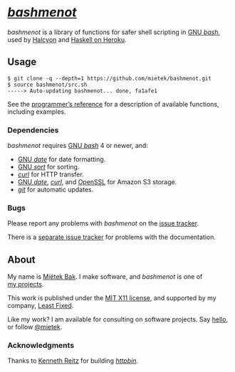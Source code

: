 [_bashmenot_](http://bashmenot.mietek.io/)
==========================================

_bashmenot_ is a library of functions for safer shell scripting in [GNU _bash_](http://gnu.org/software/bash/), used by [Halcyon](http://halcyon.sh/) and [Haskell on Heroku](http://haskellonheroku.com/).


Usage
-----

```
$ git clone -q --depth=1 https://github.com/mietek/bashmenot.git
$ source bashmenot/src.sh
-----> Auto-updating bashmenot... done, fa1afe1
```

See the [programmer’s reference](http://bashmenot.mietek.io/reference/) for a description of available functions, including examples.


### Dependencies

_bashmenot_ requires [GNU _bash_](http://gnu.org/software/bash/) 4 or newer, and:

- [GNU _date_](http://gnu.org/software/coreutils/manual/html_node/date-invocation.html) for date formatting.
- [GNU _sort_](http://gnu.org/software/coreutils/manual/html_node/sort-invocation.html) for sorting.
- [_curl_](http://curl.haxx.se/) for HTTP transfer.
- [GNU _date_](http://gnu.org/software/coreutils/manual/html_node/date-invocation.html), [_curl_](http://curl.haxx.se/), and [OpenSSL](https://www.openssl.org/) for Amazon S3 storage.
- [_git_](http://git-scm.com/) for automatic updates.


### Bugs

Please report any problems with _bashmenot_ on the [issue tracker](https://github.com/mietek/bashmenot/issues/).

There is a [separate issue tracker](https://github.com/mietek/bashmenot-website/issues/) for problems with the documentation.


About
-----

My name is [Miëtek Bak](http://mietek.io/).  I make software, and _bashmenot_ is one of [my projects](http://mietek.io/projects/).

This work is published under the [MIT X11 license](http://bashmenot.mietek.io/license/), and supported by my company, [Least Fixed](http://leastfixed.com/).

Like my work?  I am available for consulting on software projects.  Say [hello](http://mietek.io/), or follow [@mietek](http://twitter.com/mietek).


### Acknowledgments

Thanks to [Kenneth Reitz](http://www.kennethreitz.org/) for building [_httpbin_](http://httpbin.org/).
